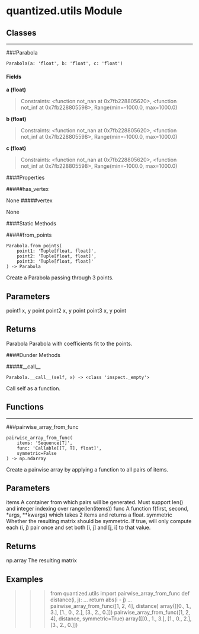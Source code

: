 # quantized.utils Module



## Classes

---

###Parabola

```
Parabola(a: 'float', b: 'float', c: 'float')
```
#### Fields

 **a (float)** 

> Constraints:  <function not_nan at 0x7fb228805620>, <function not_inf at 0x7fb228805598>, Range(min=-1000.0, max=1000.0)

 **b (float)** 

> Constraints:  <function not_nan at 0x7fb228805620>, <function not_inf at 0x7fb228805598>, Range(min=-1000.0, max=1000.0)

 **c (float)** 

> Constraints:  <function not_nan at 0x7fb228805620>, <function not_inf at 0x7fb228805598>, Range(min=-1000.0, max=1000.0)



####Properties

#####has\_vertex


None
#####vertex


None



####Static Methods

#####from\_points
```
Parabola.from_points(
    point1: 'Tuple[float, float]',
    point2: 'Tuple[float, float]',
    point3: 'Tuple[float, float]'
) -> Parabola
```


Create a Parabola passing through 3 points.

Parameters
-----------
point1
    x, y point
point2
    x, y point
point3
    x, y point

Returns
--------
Parabola
    Parabola with coefficients fit to the points.



####Dunder Methods

#####\_\_call\_\_
```
Parabola.__call__(self, x) -> <class 'inspect._empty'>
```


Call self as a function.



## Functions

----

###pairwise_array_from_func

```
pairwise_array_from_func(
    items: 'Sequence[T]',
    func: 'Callable[[T, T], float]',
    symmetric=False
) -> np.ndarray
```


Create a pairwise array by applying a function to all pairs of items.


Parameters
-----------
items
    A container from which pairs will be generated. Must support len() and integer indexing over range(len(items))
func
    A function f(first, second, *args, **kwargs) which takes 2 items and returns a float.
symmetric
    Whether the resulting matrix should be symmetric. If true,
    will only compute each (i, j) pair once and set both [i, j] and [j, i] to that value.

Returns
--------
np.array
    The resulting matrix

Examples
---------

>>> from quantized.utils import pairwise_array_from_func
>>> def distance(i, j):
...     return abs(i - j)
...
>>> pairwise_array_from_func([1, 2, 4], distance)
array([[0., 1., 3.],
       [1., 0., 2.],
       [3., 2., 0.]])
>>> pairwise_array_from_func([1, 2, 4], distance, symmetric=True)
array([[0., 1., 3.],
       [1., 0., 2.],
       [3., 2., 0.]])